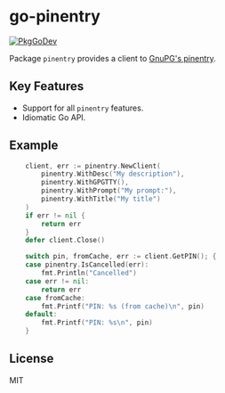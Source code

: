 # go-pinentry

[![PkgGoDev](https://pkg.go.dev/badge/github.com/twpayne/go-pinentry)](https://pkg.go.dev/github.com/twpayne/go-pinentry)

Package `pinentry` provides a client to [GnuPG's
pinentry](https://www.gnupg.org/related_software/pinentry/index.html).

## Key Features

* Support for all `pinentry` features.
* Idiomatic Go API.

## Example

```go
	client, err := pinentry.NewClient(
		pinentry.WithDesc("My description"),
		pinentry.WithGPGTTY(),
		pinentry.WithPrompt("My prompt:"),
		pinentry.WithTitle("My title")
	)
	if err != nil {
		return err
	}
	defer client.Close()

	switch pin, fromCache, err := client.GetPIN(); {
	case pinentry.IsCancelled(err):
		fmt.Println("Cancelled")
	case err != nil:
		return err
	case fromCache:
		fmt.Printf("PIN: %s (from cache)\n", pin)
	default:
		fmt.Printf("PIN: %s\n", pin)
	}
```

## License

MIT
